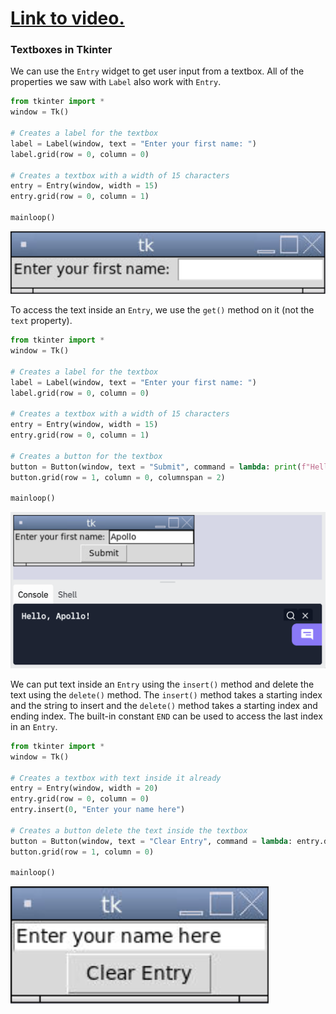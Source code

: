 # [Link to video.](https://www.youtube.com/watch?v=Do22VZgtPuQ&list=PLVD25niNi0BnqxVm1TDHLvdHOM3FDaV36&index=10)

### Textboxes in Tkinter

We can use the `Entry` widget to get user input from a textbox. All of the properties we saw with `Label` also work with `Entry`.

```python
from tkinter import *
window = Tk()

# Creates a label for the textbox
label = Label(window, text = "Enter your first name: ")
label.grid(row = 0, column = 0)

# Creates a textbox with a width of 15 characters
entry = Entry(window, width = 15)
entry.grid(row = 0, column = 1)

mainloop()
```

![](../Images/Tk_Entry_1.png)

To access the text inside an `Entry`, we use the `get()` method on it (not the `text` property).

```python
from tkinter import *
window = Tk()

# Creates a label for the textbox
label = Label(window, text = "Enter your first name: ")
label.grid(row = 0, column = 0)

# Creates a textbox with a width of 15 characters
entry = Entry(window, width = 15)
entry.grid(row = 0, column = 1)

# Creates a button for the textbox
button = Button(window, text = "Submit", command = lambda: print(f"Hello, {entry.get()}!"))
button.grid(row = 1, column = 0, columnspan = 2)

mainloop()
```

![](../Images/Tk_Entry_2.png)

We can put text inside an `Entry` using the `insert()` method and delete the text using the `delete()` method. The `insert()` method takes a starting index and the string to insert and the `delete()` method takes a starting index and ending index. The built-in constant `END` can be used to access the last index in an `Entry`.

```python
from tkinter import *
window = Tk()

# Creates a textbox with text inside it already
entry = Entry(window, width = 20)
entry.grid(row = 0, column = 0)
entry.insert(0, "Enter your name here")

# Creates a button delete the text inside the textbox
button = Button(window, text = "Clear Entry", command = lambda: entry.delete(0, END))
button.grid(row = 1, column = 0)

mainloop()
```

![](../Images/Tk_Entry_3.png)

